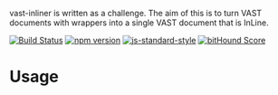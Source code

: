 vast-inliner is written as a challenge. The aim of this is to turn VAST documents with wrappers into a single VAST document that is InLine.

[![Build Status](https://travis-ci.org/kahwee/vast-inliner.svg?branch=master)](https://travis-ci.org/kahwee/vast-inliner)
[![npm version](https://badge.fury.io/js/vast-inliner.svg)](https://badge.fury.io/js/vast-inliner)
[![js-standard-style](https://img.shields.io/badge/code%20style-standard-brightgreen.svg?style=flat)](https://github.com/feross/standard)
[![bitHound Score](https://www.bithound.io/github/kahwee/vast-inliner/badges/score.svg)](https://www.bithound.io/github/kahwee/vast-inliner)

# Usage

